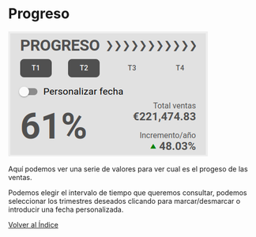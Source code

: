 # Progreso

![Agenda](./img/progreso.png)

Aquí podemos ver una serie de valores para ver cual es el progeso de las ventas.

Podemos elegir el intervalo de tiempo que queremos consultar, podemos seleccionar los trimestres deseados clicando para marcar/desmarcar o introducir una fecha personalizada.

[Volver al Índice](./index.md)